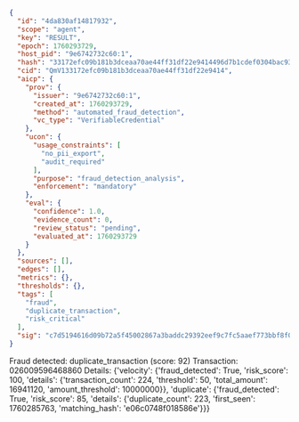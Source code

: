 ```json
{
  "id": "4da830af14817932",
  "scope": "agent",
  "key": "RESULT",
  "epoch": 1760293729,
  "host_pid": "9e6742732c60:1",
  "hash": "33172efc09b181b3dceaa70ae44ff31df22e9414496d7b1cdef0304bac939d80",
  "cid": "QmV133172efc09b181b3dceaa70ae44ff31df22e9414",
  "aicp": {
    "prov": {
      "issuer": "9e6742732c60:1",
      "created_at": 1760293729,
      "method": "automated_fraud_detection",
      "vc_type": "VerifiableCredential"
    },
    "ucon": {
      "usage_constraints": [
        "no_pii_export",
        "audit_required"
      ],
      "purpose": "fraud_detection_analysis",
      "enforcement": "mandatory"
    },
    "eval": {
      "confidence": 1.0,
      "evidence_count": 0,
      "review_status": "pending",
      "evaluated_at": 1760293729
    }
  },
  "sources": [],
  "edges": [],
  "metrics": {},
  "thresholds": {},
  "tags": [
    "fraud",
    "duplicate_transaction",
    "risk_critical"
  ],
  "sig": "c7d5194616d09b72a5f45002867a3baddc29392eef9c7fc5aaef773bbf8f0547"
}
```

Fraud detected: duplicate_transaction (score: 92)
Transaction: 026009596468860
Details: {'velocity': {'fraud_detected': True, 'risk_score': 100, 'details': {'transaction_count': 224, 'threshold': 50, 'total_amount': 16941120, 'amount_threshold': 10000000}}, 'duplicate': {'fraud_detected': True, 'risk_score': 85, 'details': {'duplicate_count': 223, 'first_seen': 1760285763, 'matching_hash': 'e06c0748f018586e'}}}